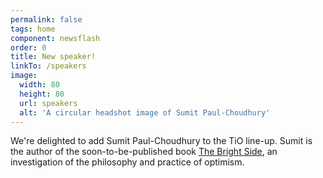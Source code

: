```yaml
---
permalink: false
tags: home
component: newsflash
order: 0
title: New speaker!
linkTo: /speakers
image:
  width: 80
  height: 80
  url: speakers
  alt: 'A circular headshot image of Sumit Paul-Choudhury'
---
```


We're delighted to add Sumit Paul-Choudhury to the TiO line-up. Sumit is the author of the soon-to-be-published book [The Bright Side](https://www.waterstones.com/book/the-bright-side/sumit-paul-choudhury/9781838859220), an investigation of the philosophy and practice of optimism.
